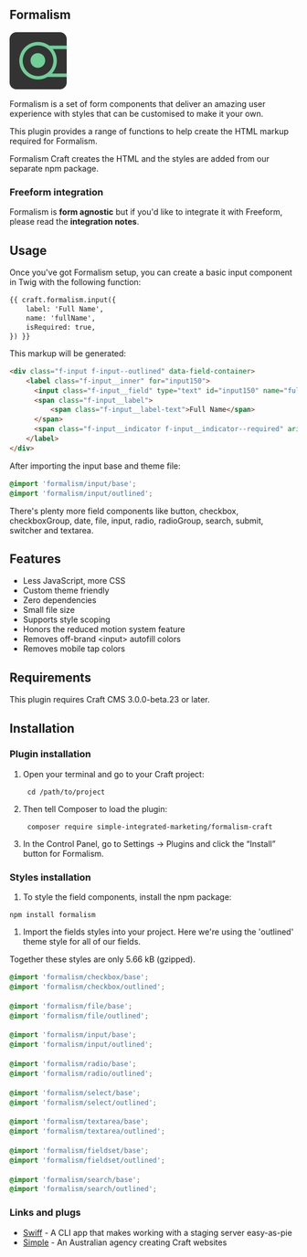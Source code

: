 ## Formalism

<img src="resources/img/plugin-hero.svg" width="100" />

Formalism is a set of form components that deliver an amazing user experience with styles that can be customised to make it your own.

This plugin provides a range of functions to help create the HTML markup required for Formalism. 

Formalism Craft creates the HTML and the styles are added from our separate npm package.

### Freeform integration

Formalism is **form agnostic** but if you'd like to integrate it with Freeform, please read the ****integration notes****.

## Usage

Once you've got Formalism setup, you can create a basic input component in Twig with the following function:

```twig
{{ craft.formalism.input({
    label: 'Full Name',
    name: 'fullName',
    isRequired: true,
}) }}
```

This markup will be generated:

```html
<div class="f-input f-input--outlined" data-field-container>
    <label class="f-input__inner" for="input150">
      <input class="f-input__field" type="text" id="input150" name="fullName" value="" required="required" data-field>
      <span class="f-input__label">
          <span class="f-input__label-text">Full Name</span>
      </span>
      <span class="f-input__indicator f-input__indicator--required" aria-hidden="true">*</span>
    </label>
</div>
```

After importing the input base and theme file:

```scss
@import 'formalism/input/base';
@import 'formalism/input/outlined';
```

There's plenty more field components like button, checkbox, checkboxGroup, date, file, input, radio, radioGroup, search, submit, switcher and textarea.

<!-- Take a look at the documentation for usage information. -->

## Features

- Less JavaScript, more CSS
- Custom theme friendly
- Zero dependencies
- Small file size
- Supports style scoping
- Honors the reduced motion system feature
- Removes off-brand \<input> autofill colors
- Removes mobile tap colors

## Requirements

This plugin requires Craft CMS 3.0.0-beta.23 or later.

## Installation

### Plugin installation

1. Open your terminal and go to your Craft project:

        cd /path/to/project

2. Then tell Composer to load the plugin:

        composer require simple-integrated-marketing/formalism-craft

3. In the Control Panel, go to Settings → Plugins and click the “Install” button for Formalism.

### Styles installation

1. To style the field components, install the npm package:

```shell
npm install formalism
```

1. Import the fields styles into your project. Here we're using the 'outlined' theme style for all of our fields.

Together these styles are only 5.66 kB (gzipped).

```scss
@import 'formalism/checkbox/base';
@import 'formalism/checkbox/outlined';

@import 'formalism/file/base';
@import 'formalism/file/outlined';

@import 'formalism/input/base';
@import 'formalism/input/outlined';

@import 'formalism/radio/base';
@import 'formalism/radio/outlined';

@import 'formalism/select/base';
@import 'formalism/select/outlined';

@import 'formalism/textarea/base';
@import 'formalism/textarea/outlined';

@import 'formalism/fieldset/base';
@import 'formalism/fieldset/outlined';

@import 'formalism/search/base';
@import 'formalism/search/outlined';
```

### Links and plugs

- [Swiff](https://github.com/simple-integrated-marketing/swiff) - A CLI app that makes working with a staging server easy-as-pie
- [Simple](https://simple.com.au/) - An Australian agency creating Craft websites
